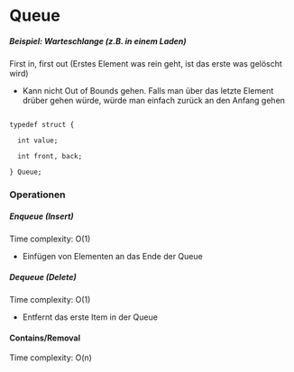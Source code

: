 # Queue

##### Beispiel: Warteschlange (z.B. in einem Laden)

First in, first out (Erstes Element was rein geht, ist das erste was gelöscht wird)

- Kann nicht Out of Bounds gehen. Falls man über das letzte Element drüber gehen würde, würde man einfach zurück an den Anfang gehen

<code>
typedef struct {<br/>
  int value;<br/>
  int front, back;<br/>
} Queue;
</code>

### Operationen

##### Enqueue (Insert)

Time complexity: O(1)

- Einfügen von Elementen an das Ende der Queue

##### Dequeue (Delete)

Time complexity: O(1)

- Entfernt das erste Item in der Queue

#### Contains/Removal

Time complexity: O(n)
